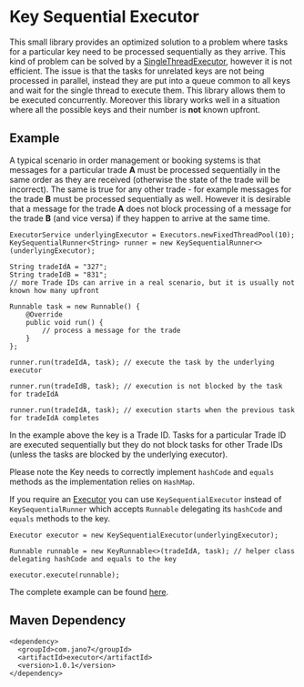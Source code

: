 # Key Sequential Executor
This small library provides an optimized solution to a problem where tasks for a particular key need to be processed
sequentially as they arrive. This kind of problem can be solved by a [SingleThreadExecutor](
https://docs.oracle.com/javase/8/docs/api/java/util/concurrent/Executors.html#newSingleThreadExecutor--), however it is
not efficient. The issue is that the tasks for unrelated keys are not being processed in parallel, instead they are put
into a queue common to all keys and wait for the single thread to execute them. This library allows them to be executed
concurrently. Moreover this library works well in a situation where all the possible keys and their number is **not**
known upfront.
## Example
A typical scenario in order management or booking systems is that messages for a particular trade **A** must be
processed sequentially in the same order as they are received (otherwise the state of the trade will be incorrect). The
same is true for any other trade - for example messages for the trade **B** must be processed sequentially as well.
However it is desirable that a message for the trade **A** does not block processing of a message for the trade **B**
(and vice versa) if they happen to arrive at the same time.
```
ExecutorService underlyingExecutor = Executors.newFixedThreadPool(10);
KeySequentialRunner<String> runner = new KeySequentialRunner<>(underlyingExecutor);

String tradeIdA = "327";
String tradeIdB = "831";
// more Trade IDs can arrive in a real scenario, but it is usually not known how many upfront

Runnable task = new Runnable() {
    @Override
    public void run() {
        // process a message for the trade
    }
};

runner.run(tradeIdA, task); // execute the task by the underlying executor

runner.run(tradeIdB, task); // execution is not blocked by the task for tradeIdA

runner.run(tradeIdA, task); // execution starts when the previous task for tradeIdA completes
```
In the example above the key is a Trade ID. Tasks for a particular Trade ID are executed sequentially but they do not
block tasks for other Trade IDs (unless the tasks are blocked by the underlying executor).

Please note the Key needs to correctly implement `hashCode` and `equals` methods as the implementation relies on
`HashMap`.

If you require an [Executor](https://docs.oracle.com/javase/8/docs/api/java/util/concurrent/Executor.html) you can use
`KeySequentialExecutor` instead of `KeySequentialRunner` which accepts `Runnable` delegating its `hashCode` and
`equals` methods to the key.
```
Executor executor = new KeySequentialExecutor(underlyingExecutor);

Runnable runnable = new KeyRunnable<>(tradeIdA, task); // helper class delegating hashCode and equals to the key

executor.execute(runnable);
```
The complete example can be found [here](src/test/java/com/jano7/executor/Example.java).
## Maven Dependency
```
<dependency>
  <groupId>com.jano7</groupId>
  <artifactId>executor</artifactId>
  <version>1.0.1</version>
</dependency>
```
